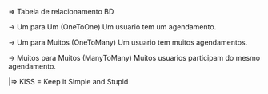 => Tabela de relacionamento BD

-> Um para Um (OneToOne)
  Um usuario tem um agendamento.

-> Um para Muitos (OneToMany)
  Um usuario tem muitos agendamentos.

-> Muitos para Muitos (ManyToMany)
  Muitos usuarios participam do mesmo agendamento.


|=> KISS = Keep it Simple and Stupid
